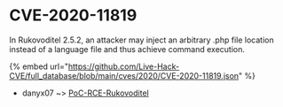 # CVE-2020-11819

In Rukovoditel 2.5.2, an attacker may inject an arbitrary .php file location instead of a language file and thus achieve command execution.

{% embed url="https://github.com/Live-Hack-CVE/full_database/blob/main/cves/2020/CVE-2020-11819.json" %}


* danyx07 ~> [PoC-RCE-Rukovoditel](https://www.alice-snow.ru/2020/database/cve-2020-11819/poc-rce-rukovoditel-danyx07)